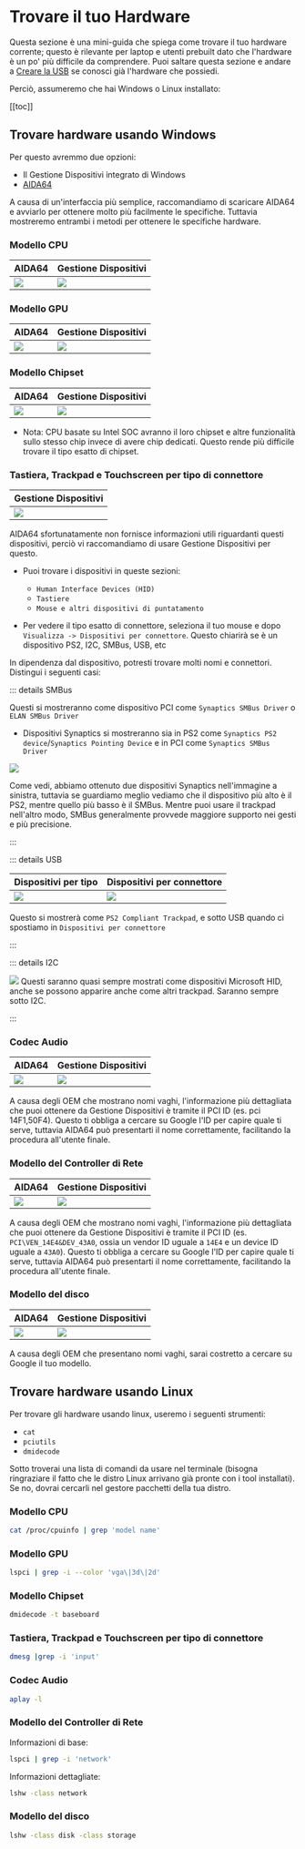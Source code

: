 # Trovare il tuo Hardware

Questa sezione è una mini-guida che spiega come trovare il tuo hardware corrente; questo è rilevante per laptop e utenti prebuilt dato che l'hardware è un po' più difficile da comprendere. Puoi saltare questa sezione e andare a [Creare la USB](./installer-guide/) se conosci già l'hardware che possiedi.

Perciò, assumeremo che hai Windows o Linux installato:

[[toc]]

## Trovare hardware usando Windows

Per questo avremmo due opzioni:

* Il Gestione Dispositivi integrato di Windows
* [AIDA64](https://www.aida64.com/downloads)

A causa di un'interfaccia più semplice, raccomandiamo di scaricare AIDA64 e avviarlo per ottenere molto più facilmente le specifiche. Tuttavia mostreremo entrambi i metodi per ottenere le specifiche hardware.

### Modello CPU

| AIDA64 | Gestione Dispositivi|
| :--- | :--- |
| ![](./images/finding-hardware-md/cpu-model-aida64.png) | ![](./images/finding-hardware-md/cpu-model-devicemanager.png) |

### Modello GPU

| AIDA64 | Gestione Dispositivi|
| :--- | :--- |
| ![](./images/finding-hardware-md/GPU-model-aida64.png) | ![](./images/finding-hardware-md/GPU-model-devicemanager.png) |

### Modello Chipset

| AIDA64 | Gestione Dispositivi|
| :--- | :--- |
| ![](./images/finding-hardware-md/chipset-model-aida64.png) | ![](./images/finding-hardware-md/chipset-model-devicemanager.png) |

* Nota: CPU basate su Intel SOC avranno il loro chipset e altre funzionalità sullo stesso chip invece di avere chip dedicati. Questo rende più difficile trovare il tipo esatto di chipset.

### Tastiera, Trackpad e Touchscreen per tipo di connettore

| Gestione Dispositivi |
| :--- |
| ![](./images/finding-hardware-md/trackpad-model-devicemanager.png) |

AIDA64 sfortunatamente non fornisce informazioni utili riguardanti questi dispositivi, perciò vi raccomandiamo di usare Gestione Dispositivi per questo.

* Puoi trovare i dispositivi in queste sezioni:
  * `Human Interface Devices (HID)`
  * `Tastiere`
  * `Mouse e altri dispositivi di puntatamento`

* Per vedere il tipo esatto di connettore, seleziona il tuo mouse e dopo `Visualizza -> Dispositivi per connettore`. Questo chiarirà se è un dispositivo PS2, I2C, SMBus, USB, etc

In dipendenza dal dispositivo, potresti trovare molti nomi e connettori. Distingui i seguenti casi:
  
::: details SMBus
  
Questi si mostreranno come dispositivo PCI come `Synaptics SMBus Driver` o `ELAN SMBus Driver`

* Dispositivi Synaptics si mostreranno sia in PS2 come `Synaptics PS2 device`/`Synaptics Pointing Device` e in PCI come `Synaptics SMBus Driver`

![](./images/finding-hardware-md/Windows-SMBus-Device.png)

Come vedi, abbiamo ottenuto due dispositivi Synaptics nell'immagine a sinistra, tuttavia se guardiamo meglio vediamo che il dispositivo più alto è il PS2, mentre quello più basso è il SMBus. Mentre puoi usare il trackpad nell'altro modo, SMBus generalmente provvede maggiore supporto nei gesti e più precisione.

:::

::: details USB

| Dispositivi per tipo | Dispositivi per connettore |
| :--- | :--- |
| ![](./images/finding-hardware-md/USB-trackpad-normal.png) | ![](./images/finding-hardware-md/USB-trackpad-by-connection.png)

Questo si mostrerà come `PS2 Compliant Trackpad`, e sotto USB quando ci spostiamo in `Dispositivi per connettore`

:::

::: details I2C

![](./images/finding-hardware-md/i2c-trackpad.png)
Questi saranno quasi sempre mostrati come dispositivi Microsoft HID, anche se possono apparire anche come altri trackpad. Saranno sempre sotto I2C.

:::
  
### Codec Audio

| AIDA64 | Gestione Dispositivi|
| :--- | :--- |
| ![](./images/finding-hardware-md/audio-controller-aida64.png) | ![](./images/finding-hardware-md/audio-controller-aida64.png.png) |

A causa degli OEM che mostrano nomi vaghi, l'informazione più dettagliata che puoi ottenere da Gestione Dispositivi è tramite il PCI ID (es. pci 14F1,50F4). Questo ti obbliga a cercare su Google l'ID per capire quale ti serve, tuttavia AIDA64 può presentarti il nome correttamente, facilitando la procedura all'utente finale.

### Modello del Controller di Rete

| AIDA64 | Gestione Dispositivi|
| :--- | :--- |
| ![](./images/finding-hardware-md/nic-model-aida64.png) | ![](./images/finding-hardware-md/nic-model-devicemanager.png) |

A causa degli OEM che mostrano nomi vaghi, l'informazione più dettagliata che puoi ottenere da Gestione Dispositivi è tramite il PCI ID (es. `PCI\VEN_14E4&DEV_43A0`, ossia un vendor ID uguale a `14E4` e un device ID uguale a `43A0`). Questo ti obbliga a cercare su Google l'ID per capire quale ti serve, tuttavia AIDA64 può presentarti il nome correttamente, facilitando la procedura all'utente finale.

### Modello del disco

| AIDA64 | Gestione Dispositivi|
| :--- | :--- |
| ![](./images/finding-hardware-md/disk-model-aida64.png) | ![](./images/finding-hardware-md/disk-model-devicemanager.png) |

A causa degli OEM che presentano nomi vaghi, sarai costretto a cercare su Google il tuo modello.

## Trovare hardware usando Linux

Per trovare gli hardware usando linux, useremo i seguenti strumenti:

* `cat`
* `pciutils`
* `dmidecode`

Sotto troverai una lista di comandi da usare nel terminale (bisogna ringraziare il fatto che le distro Linux arrivano già pronte con i tool installati). Se no, dovrai cercarli nel gestore pacchetti della tua distro.

### Modello CPU

```sh
cat /proc/cpuinfo | grep 'model name'
```

### Modello GPU

```sh
lspci | grep -i --color 'vga\|3d\|2d'
```

### Modello Chipset

```sh
dmidecode -t baseboard
```

### Tastiera, Trackpad e Touchscreen per tipo di connettore

```sh
dmesg |grep -i 'input'
```

### Codec Audio

```sh
aplay -l
```

### Modello del Controller di Rete

Informazioni di base:

```sh
lspci | grep -i 'network'
```

Informazioni dettagliate:

```sh
lshw -class network
```

### Modello del disco

```sh
lshw -class disk -class storage
```

